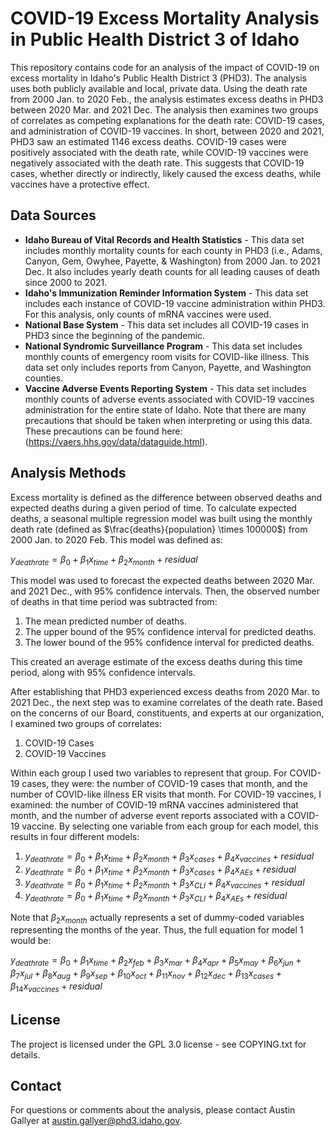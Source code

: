 # COVID-19 Excess Mortality Analysis in Public Health District 3 of Idaho

This repository contains code for an analysis of the impact of COVID-19 on excess mortality in Idaho's Public Health District 3 (PHD3). The analysis uses both publicly available and local, private data. Using the death rate from 2000 Jan. to 2020 Feb., the analysis estimates excess deaths in PHD3 between 2020 Mar. and 2021 Dec. The analysis then examines two groups of correlates as competing explanations for the death rate: COVID-19 cases, and administration of COVID-19 vaccines. In short, between 2020 and 2021, PHD3 saw an estimated 1146 excess deaths. COVID-19 cases were positively associated with the death rate, while COVID-19 vaccines were negatively associated with the death rate. This suggests that COVID-19 cases, whether directly or indirectly, likely caused the excess deaths, while vaccines have a protective effect.

## Data Sources

-   **Idaho Bureau of Vital Records and Health Statistics** - This data set includes monthly mortality counts for each county in PHD3 (i.e., Adams, Canyon, Gem, Owyhee, Payette, & Washington) from 2000 Jan. to 2021 Dec. It also includes yearly death counts for all leading causes of death since 2000 to 2021.
-   **Idaho's Immunization Reminder Information System** - This data set includes each instance of COVID-19 vaccine administration within PHD3. For this analysis, only counts of mRNA vaccines were used.
-   **National Base System** - This data set includes all COVID-19 cases in PHD3 since the beginning of the pandemic.
-   **National Syndromic Surveillance Program** - This data set includes monthly counts of emergency room visits for COVID-like illness. This data set only includes reports from Canyon, Payette, and Washington counties.
-   **Vaccine Adverse Events Reporting System** - This data set includes monthly counts of adverse events associated with COVID-19 vaccines administration for the entire state of Idaho. Note that there are many precautions that should be taken when interpreting or using this data. These precautions can be found here: (<https://vaers.hhs.gov/data/dataguide.html>).

## Analysis Methods

Excess mortality is defined as the difference between observed deaths and expected deaths during a given period of time. To calculate expected deaths, a seasonal multiple regression model was built using the monthly death rate (defined as $\frac{deaths}{population} \times 100000$) from 2000 Jan. to 2020 Feb. This model was defined as:

$y_{deathrate} = \beta_{0} + \beta_{1} x_{time} + \beta_2 x_{month} + residual$

This model was used to forecast the expected deaths between 2020 Mar. and 2021 Dec., with 95% confidence intervals. Then, the observed number of deaths in that time period was subtracted from:

1.  The mean predicted number of deaths.
2.  The upper bound of the 95% confidence interval for predicted deaths.
3.  The lower bound of the 95% confidence interval for predicted deaths.

This created an average estimate of the excess deaths during this time period, along with 95% confidence intervals.

After establishing that PHD3 experienced excess deaths from 2020 Mar. to 2021 Dec., the next step was to examine correlates of the death rate. Based on the concerns of our Board, constituents, and experts at our organization, I examined two groups of correlates: 

1. COVID-19 Cases
2. COVID-19 Vaccines

Within each group I used two variables to represent that group. For COVID-19 cases, they were: the number of COVID-19 cases that month, and the number of COVID-like illness ER visits that month. For COVID-19 vaccines, I examined: the number of COVID-19 mRNA vaccines administered that month, and the number of adverse event reports associated with a COVID-19 vaccine. By selecting one variable from each group for each model, this results in four different models:

1. $y_{deathrate} = \beta_{0} + \beta_{1} x_{time} + \beta_2 x_{month} + \beta_3 x_{cases} + \beta_4 x_{vaccines} + residual$
2. $y_{deathrate} = \beta_{0} + \beta_{1} x_{time} + \beta_2 x_{month} + \beta_3 x_{cases} + \beta_4 x_{AEs} + residual$
3. $y_{deathrate} = \beta_{0} + \beta_{1} x_{time} + \beta_2 x_{month} + \beta_3 x_{CLI} + \beta_4 x_{vaccines} + residual$
4. $y_{deathrate} = \beta_{0} + \beta_{1} x_{time} + \beta_2 x_{month} + \beta_3 x_{CLI} + \beta_4 x_{AEs} + residual$

Note that $\beta_2 x_{month}$ actually represents a set of dummy-coded variables representing the months of the year. Thus, the full equation for model 1 would be:

$y_{deathrate} = \beta_{0} + \beta_{1} x_{time} + \beta_2 x_{feb} + \beta_3 x_{mar} + \beta_4 x_{apr} + \beta_5 x_{may} + \beta_6 x_{jun} + \beta_7 x_{jul} + \beta_8 x_{aug} + \beta_9 x_{sep} + \beta_10 x_{oct} + \beta_11 x_{nov} + \beta_12 x_{dec} +\beta_13 x_{cases} + \beta_14 x_{vaccines} + residual$

## License
The project is licensed under the GPL 3.0 license - see COPYING.txt for details. 

## Contact
For questions or comments about the analysis, please contact Austin Gallyer at austin.gallyer@phd3.idaho.gov.


